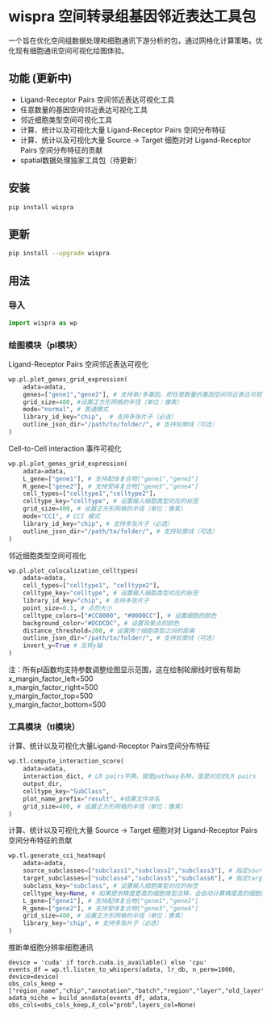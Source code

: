 # wispra 空间转录组基因邻近表达工具包

一个旨在优化空间组数据处理和细胞通讯下游分析的包，通过网格化计算策略，优化现有细胞通讯空间可视化绘图体验。

## 功能 (更新中)

* Ligand-Receptor Pairs 空间邻近表达可视化工具
* 任意数量的基因空间邻近表达可视化工具
* 邻近细胞类型空间可视化工具
* 计算、统计以及可视化大量 Ligand-Receptor Pairs 空间分布特征
* 计算、统计以及可视化大量 Source -> Target 细胞对对 Ligand-Receptor Pairs 空间分布特征的贡献
* spatial数据处理独家工具包（待更新）
  
## 安装

```bash
pip install wispra
```

## 更新
```bash
pip install --upgrade wispra
```

## 用法
### 导入
```python
import wispra as wp
```
### 绘图模块（pl模块）
Ligand-Receptor Pairs 空间邻近表达可视化
```python
wp.pl.plot_genes_grid_expression(
    adata=adata,
    genes=["gene1","gene2"], # 支持单/多基因，即任意数量的基因空间邻近表达可视化
    grid_size=400, #设置正方形网格的半径（单位：像素）
    mode="normal", # 普通模式
    library_id_key="chip",  # 支持多张片子（必选）
    outline_json_dir="/path/to/folder/", # 支持轮廓线（可选）
) 
```
Cell-to-Cell interaction 事件可视化
```python
wp.pl.plot_genes_grid_expression(
    adata=adata,
    L_gene=["gene1"], # 支持配体复合物["gene1","gene2"]
    R_gene=["gene2"], # 支持受体复合物["gene3","gene4"]
    cell_types=["celltype1","celltype2"]，
    celltype_key="celltype", # 设置输入细胞类型对应的标签
    grid_size=400, # 设置正方形网格的半径（单位：像素）
    mode="CCI", # CCI 模式
    library_id_key="chip", # 支持多张片子（必选）
    outline_json_dir="/path/to/folder/", # 支持轮廓线（可选）
)
```
邻近细胞类型空间可视化
```python
wp.pl.plot_colocalization_celltypes(
    adata=adata,
    cell_types=["celltype1", "celltype2"],
    celltype_key="celltype", # 设置输入细胞类型对应的标签
    library_id_key="chip", # 支持多张片子
    point_size=0.1, # 点的大小
    celltype_colors=["#CC0000", "#0000CC"], # 设置细胞的颜色
    background_color="#DCDCDC", # 设置背景点的颜色
    distance_threshold=200, # 设置两个细胞类型之间的距离
    outline_json_dir="/path/to/folder/", # 支持轮廓线（可选）
    invert_y=True # 反转y轴
)
```
注：所有pl函数均支持参数调整绘图显示范围，这在绘制轮廓线时很有帮助  
    x_margin_factor_left=500  
    x_margin_factor_right=500  
    y_margin_factor_top=500  
    y_margin_factor_bottom=500  
    
### 工具模块（tl模块）
计算、统计以及可视化大量Ligand-Receptor Pairs空间分布特征
```python
wp.tl.compute_interaction_score(
    adata=adata,
    interaction_dict, # LR pairs字典，键是pathway名称，值是对应的LR pairs
    output_dir,
    celltype_key="SubClass",
    plot_name_prefix="result", #结果文件命名
    grid_size=400, # 设置正方形网格的半径（单位：像素）
)
```
计算、统计以及可视化大量 Source -> Target 细胞对对 Ligand-Receptor Pairs 空间分布特征的贡献
```python
wp.tl.generate_cci_heatmap(
    adata=adata,
    source_subclasses=["subclass1","subclass2","subclass3"], # 指定source细胞类型
    target_subclasses=["subclass4","subclass5","subclass6"], # 指定target细胞类型
    subclass_key="subclass", # 设置输入细胞类型对应的标签
    celltype_key=None, # 如果提供精度更高的细胞类型注释，会自动计算精度高的细胞对之间的分数（可选）
    L_gene=["gene1"], # 支持配体复合物["gene1","gene2"]
    R_gene=["gene2"], # 支持受体复合物["gene3","gene4"]
    grid_size=400, # 设置正方形网格的半径（单位：像素）
    library_key="chip", # 支持多张片子（必选）
)
```
推断单细胞分辨率细胞通讯
```
device = 'cuda' if torch.cuda.is_available() else 'cpu'
events_df = wp.tl.listen_to_whispers(adata, lr_db, n_perm=1000, device=device)
obs_cols_keep = ["region_name","chip","annotation","batch","region","layer","old_layer","x","y"]
adata_niche = build_anndata(events_df, adata, obs_cols=obs_cols_keep,X_col="prob",layers_col=None)
```
    
